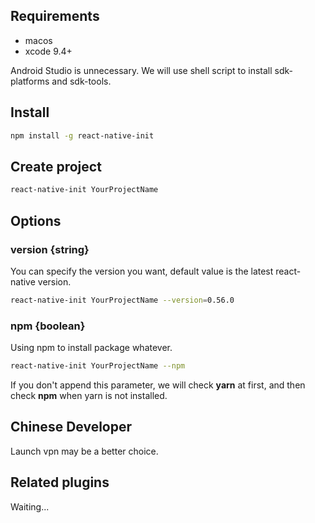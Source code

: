 ## Requirements

- macos
- xcode 9.4+

Android Studio is unnecessary. We will use shell script to install sdk-platforms and sdk-tools.

## Install

```bash
npm install -g react-native-init
```
## Create project

```bash
react-native-init YourProjectName
```

## Options

### version {string}
You can specify the version you want, default value is the latest react-native version.
```bash
react-native-init YourProjectName --version=0.56.0
```

### npm {boolean}
Using npm to install package whatever.
```bash
react-native-init YourProjectName --npm
```
If you don't append this parameter, we will check **yarn** at first, and then check **npm** when yarn is not installed.

## Chinese Developer
Launch vpn may be a better choice.

## Related plugins
Waiting...
